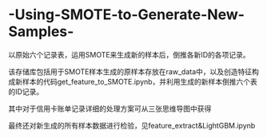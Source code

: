 # -Using-SMOTE-to-Generate-New-Samples-
以原始六个记录表，运用SMOTE来生成新的样本后，倒推各新ID的各项记录。

该存储库包括用于SMOTE样本生成的原样本存放在raw_data中，以及创造特征构成新样本的代码get_feature_to_SMOTE.ipynb，并利用生成的新样本倒推六个表的ID记录。

其中对于信用卡账单记录详细的处理方案可从三张思维导图中获得

最终还对新生成的所有样本数据进行检验，见feature_extract&LightGBM.ipynb
